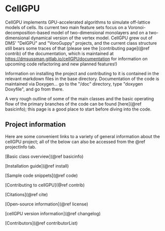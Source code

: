 # CellGPU

CellGPU implements GPU-accelerated algorithms to simulate off-lattice models of cells. Its current
two main feature sets focus on a Voronoi-decomposition-based model of two-dimensional monolayers
and on a two-dimensional dynamical version of the vertex model. CellGPU grew out of DMS'
"DelGPU" and "VoroGuppy" projects, and the current class structure still bears some traces of that
(please see the [contributing page](@ref contrib) of the documentation, which is maintained at
https://dmsussman.gitlab.io/cellGPUdocumentation
for information on upcoming code refactoring and new planned features!)

Information on installing the project and contributing to it is contained in the relevant
markdown files in the base directory. Documentation of the code is maintained via Doxygen... go
to the "/doc" directory, type "doxygen Doxyfile", and go from there.

A very rough outline of some of the main classes and the basic operating flow of the primary branches
of the code can be found [here](@ref basicinfo); this page is a good place to start before diving into
the code.


## Project information
Here are some convenient links to a variety of general information about the cellGPU project; all
of the below can also be accessed from the @ref projectInfo tab.

[Basic class overview](@ref basicinfo)

[Installation guide](@ref install)

[Sample code snippets](@ref code)

[Contributing to cellGPU](@ref contrib)

[Citations](@ref cite)

[Open-source information](@ref license)

[cellGPU version information](@ref changelog)

[Contributors](@ref contributorList)

